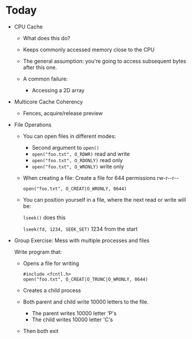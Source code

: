# Today

* CPU Cache
  * What does this do?
  * Keeps commonly accessed memory close to the
    CPU

  * The general assumption: you're going to
    access subsequent bytes after this one.

  * A common failure:
    * Accessing a 2D array

* Multicore Cache Coherency
  * Fences, acquire/release preview

* File Operations

  * You can open files in different modes:
    * Second argument to `open()`
    * `open("foo.txt", O_RDWR)`  read and write
    * `open("foo.txt", O_RDONLY)`  read only
    * `open("foo.txt", O_WRONLY)`  write only

  * When creating a file:
    Create a file for 644 permissions
    rw-r--r--

    `open("foo.txt", O_CREAT|O_WRONLY, 0644)`

  * You can position yourself in a file, where
    the next read or write will be:

    `lseek()` does this

    `lseek(fd, 1234, SEEK_SET)` 1234 from the start

* Group Exercise: Mess with multiple processes
  and files

  Write program that:

  * Opens a file for writing

    ```
    #include <fcntl.h>
    open("foo.txt", O_CREAT|O_TRUNC|O_WRONLY, 0644)
    ```

  * Creates a child process
  * Both parent and child write 10000 letters
    to the file.
    * The parent writes 10000 letter 'P's
    * The child writes 10000 letter 'C's
  * Then both exit


